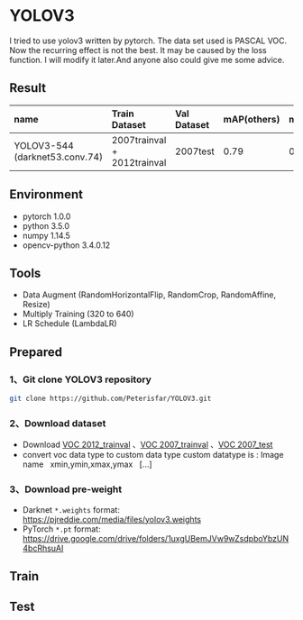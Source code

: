 # YOLOV3
I tried to use yolov3 written by pytorch. The data set used is PASCAL VOC. Now the recurring effect is not the best. 
It may be caused by the loss function.  I will modify it later.And anyone also could give me some advice.
## Result
| name | Train Dataset | Val Dataset | mAP(others) | mAP(mine) | 
| :----- | :----- | :------ | :----- | :-----|
| YOLOV3-544<br>(darknet53.conv.74)</br> | 2007trainval + 2012trainval | 2007test | 0.79 | 0.57 |

## Environment
* pytorch 1.0.0
* python 3.5.0
* numpy 1.14.5
* opencv-python 3.4.0.12

## Tools
* Data Augment (RandomHorizontalFlip, RandomCrop, RandomAffine, Resize)
* Multiply Training (320 to 640)
* LR Schedule (LambdaLR)

## Prepared
### 1、Git clone YOLOV3 repository 
```Bash
git clone https://github.com/Peterisfar/YOLOV3.git
```
### 2、Download dataset
* Download [VOC 2012_trainval](http://host.robots.ox.ac.uk/pascal/VOC/voc2012/VOCtrainval_11-May-2012.tar)
       、[VOC 2007_trainval](http://host.robots.ox.ac.uk/pascal/VOC/voc2007/VOCtrainval_06-Nov-2007.tar)
       、[VOC 2007_test](http://host.robots.ox.ac.uk/pascal/VOC/voc2007/VOCtest_06-Nov-2007.tar)
* convert voc data type to custom data type
custom datatype is : Image name &nbsp; xmin,ymin,xmax,ymax &nbsp; \[...]
### 3、Download pre-weight 
- Darknet `*.weights` format: https://pjreddie.com/media/files/yolov3.weights
- PyTorch `*.pt` format: https://drive.google.com/drive/folders/1uxgUBemJVw9wZsdpboYbzUN4bcRhsuAI


## Train
## Test
